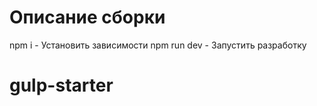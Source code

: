 # Описание сборки
npm i - Установить зависимости
npm run dev - Запустить разработку 
# gulp-starter
